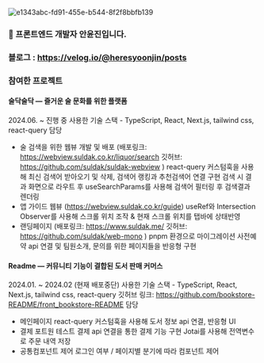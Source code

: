 ![e1343abc-fd91-455e-b544-8f2f8bbfb139](https://github.com/user-attachments/assets/bee8dac4-d1d3-46f8-8cba-cc76d863549d)

### 👋 프론트엔드 개발자 안윤진입니다. 
### 블로그 : https://velog.io/@heresyoonjin/posts
 
### 참여한 프로젝트 
  
#### 술닥술닥 — 즐거운 술 문화를 위한 플랫폼
2024.06. ~ 진행 중
사용한 기술 스택 - TypeScript, React, Next.js, tailwind css, react-query
담당
-  술 검색을 위한 웹뷰 개발 및 배포 (배포링크: https://webview.suldak.co.kr/liquor/search  깃허브: https://github.com/suldak/suldak-webview )
react-query 커스텀훅을 사용해 최신 검색어 받아오기 및 삭제, 검색어 랭킹과 추천검색어 연결 구현
검색 시 결과 화면으로 라우트 후 useSearchParams를 사용해 검색어 필터링 후 검색결과 렌더링
- 앱 가이드 웹뷰 (https://webview.suldak.co.kr/guide)
useRef와 Intersection Observer를 사용해 스크롤 위치 조작 & 현재 스크롤 위치를 탭바에 상태반영
- 랜딩페이지 (배포링크: https://www.suldak.me/ 깃허브: https://github.com/suldak/web-mono )
pnpm 환경으로 마이그레이션
사전예약 api 연결 및 팀원소개, 문의를 위한 페이지들을 반응형 구현


#### Readme — 커뮤니티 기능이 결합된 도서 판매 커머스
2024.01. ~ 2024.02 (현재 배포중단)
사용한 기술 스택 - TypeScript, React, Next.js, tailwind css, react-query
깃허브 링크: https://github.com/bookstore-README/front_bookstore-README 
담당
-  메인페이지
react-query 커스텀훅을 사용해 도서 정보 api 연결, 반응형 UI
-  결제
포트원 테스트 결제 api 연결을 통한 결제 기능 구현
Jotai를 사용해 전역변수로 주문 내역 저장
- 공통컴포넌트 제어
로그인 여부 / 페이지별 분기에 따라 컴포넌트 제어



